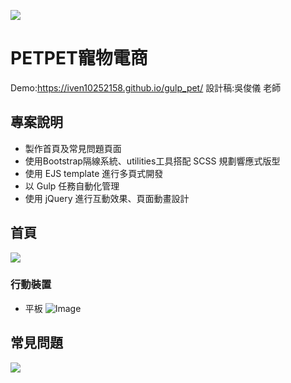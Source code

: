 ![](https://i.imgur.com/GtAFEZj.png)
# PETPET寵物電商
Demo:https://iven10252158.github.io/gulp_pet/
設計稿:吳俊儀 老師

## 專案說明
- 製作首頁及常見問題頁面
- 使用Bootstrap隔線系統、utilities工具搭配 SCSS 規劃響應式版型 
- 使用 EJS template 進行多頁式開發 
- 以 Gulp 任務自動化管理 
- 使用 jQuery 進行互動效果、頁面動畫設計

## 首頁
![](https://i.imgur.com/vwhgx92.gif)
### 行動裝置
- 平板
![Image](https://i.imgur.com/3JmvpIJ.gif)
## 常見問題
![](https://i.imgur.com/v0yJH73.gif)
